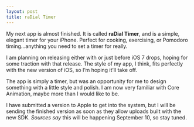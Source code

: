 ```yaml
---
layout: post
title: raDial Timer
---
```

<p>My next app is almost finished. It is called <strong>raDial Timer</strong>, and is a simple, elegant timer for your iPhone. Perfect for cooking, exercising, or Pomodoro timing&#8230;anything you need to set a timer for really.</p>
<p>I am planning on releasing either with or just before iOS 7 drops, hoping for some traction with that release. The style of my app, I think, fits perfectly with the new version of iOS, so I&#8217;m hoping it&#8217;ll take off.</p>
<p>The app is simply a timer, but was an opportunity for me to design something with a little style and polish. I am now very familiar with Core Animation, maybe more than I would like to be.</p>
<p>I have submitted a version to Apple to get into the system, but I will be sending the finished version as soon as they allow uploads built with the new SDK. <em>Sources say</em> this will be happening September 10, so stay tuned.</p>
